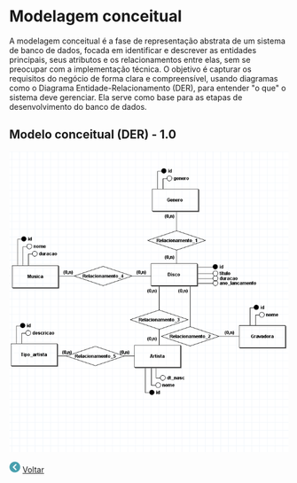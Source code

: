 # Modelagem conceitual

A modelagem conceitual é a fase de representação abstrata de um sistema de banco de dados, focada em identificar e descrever as entidades principais, seus atributos e os relacionamentos entre elas, sem se preocupar com a implementação técnica. O objetivo é capturar os requisitos do negócio de forma clara e compreensível, usando diagramas como o Diagrama Entidade-Relacionamento (DER), para entender "o que" o sistema deve gerenciar. Ela serve como base para as etapas de desenvolvimento do banco de dados.

## Modelo conceitual (DER) - 1.0

![Diagrama ER](../imagens/modelo%20conceitual%201.0.png)

[![Voltar](../imagens/DER/icons8-voltar-20.png)](../README.md)
[Voltar](../README.md)
